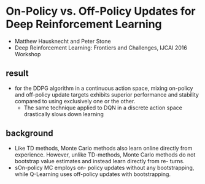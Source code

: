 # On-Policy vs. Off-Policy Updates for Deep Reinforcement Learning
* Matthew Hausknecht and Peter Stone
* Deep Reinforcement Learning: Frontiers and Challenges, IJCAI 2016 Workshop


## result
* for the DDPG algorithm in a continuous
  action space, mixing on-policy and off-policy
  update targets exhibits superior performance and
  stability compared to using exclusively one or the other.
  * The same technique applied to DQN
    in a discrete action space drastically slows down learning

## background
* Like TD methods, Monte
  Carlo methods also learn online directly from experience.
  However, unlike TD-methods, Monte Carlo methods do not
  bootstrap value estimates and instead learn directly from re-
  turns.
* sOn-policy MC employs on-
  policy updates without any bootstrapping, while Q-Learning
  uses off-policy updates with bootstrapping.
